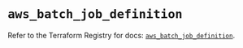 # `aws_batch_job_definition`

Refer to the Terraform Registry for docs: [`aws_batch_job_definition`](https://registry.terraform.io/providers/hashicorp/aws/5.54.1/docs/resources/batch_job_definition).
